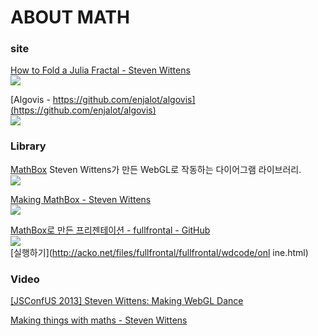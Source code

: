ABOUT MATH
===

### site
[How to Fold a Julia Fractal - Steven Wittens](http://acko.net/blog/how-to-fold-a-julia-fractal/)  
![](http://kmyh.kr/markdown_images/How_to_Fold_a_Julia_Fractal__Acko.net_2014-12-26_10-56-49.jpg)

[Algovis - https://github.com/enjalot/algovis](https://github.com/enjalot/algovis)  
![](http://kmyh.kr/markdown_images/enjalotalgovis_2014-12-26_10-58-30.jpg)


### Library
[MathBox](https://github.com/unconed/MathBox.js)
Steven Wittens가 만든 WebGL로 작동하는 다이어그램 라이브러리.  
![](http://kmyh.kr/markdown_images/unconedMathBox.js_2014-12-26_10-59-56.jpg)

[Making MathBox - Steven Wittens ](http://acko.net/blog/making-mathbox/)  
![](http://kmyh.kr/markdown_images/Making_MathBox__Acko.net_2014-12-26_11-09-02.jpg)

[MathBox로 만든 프리젠테이션 - fullfrontal - GitHub](https://github.com/unconed/fullfrontal)  
![](http://kmyh.kr/markdown_images/Making_things_with_Maths_2014-12-26_11-08-20.jpg)  
[실행하기](http://acko.net/files/fullfrontal/fullfrontal/wdcode/onl     ine.html)


### Video
[[JSConfUS 2013] Steven Wittens: Making WebGL Dance](http://www.youtube.com/watch?v=GNO_CYUjMK8)



[Making things with maths - Steven Wittens](http://www.youtube.com/watch?v=Zkx1aKv2z8o)
